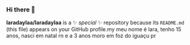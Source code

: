 ### Hi there 👋

**laradaylaa/laradaylaa** is a ✨ _special_ ✨ repository because its `README.md` (this file) appears on your GitHub profile.my 
meu nome é lara, tenho 15 anos, nasci em natal rn e a 3 anos moro em foz do iguaçu pr


